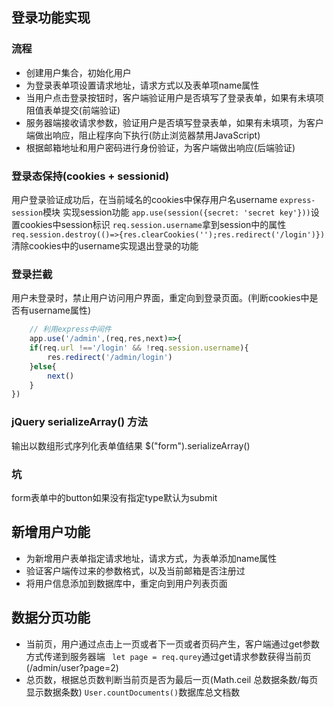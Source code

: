 ## 登录功能实现
### 流程
- 创建用户集合，初始化用户
- 为登录表单项设置请求地址，请求方式以及表单项name属性
- 当用户点击登录按钮时，客户端验证用户是否填写了登录表单，如果有未填项阻值表单提交(前端验证)
- 服务器端接收请求参数，验证用户是否填写登录表单，如果有未填项，为客户端做出响应，阻止程序向下执行(防止浏览器禁用JavaScript)
- 根据邮箱地址和用户密码进行身份验证，为客户端做出响应(后端验证)

### 登录态保持(cookies + sessionid)
用户登录验证成功后，在当前域名的cookies中保存用户名username
```express-session```模块 实现session功能
```app.use(session({secret: 'secret key'}))```设置cookies中session标识
```req.session.username```拿到session中的属性
```req.session.destroy(()=>{res.clearCookies('');res.redirect('/login')})``` 清除cookies中的username实现退出登录的功能

### 登录拦截
用户未登录时，禁止用户访问用户界面，重定向到登录页面。(判断cookies中是否有username属性)
```javascript
    // 利用express中间件
    app.use('/admin',(req,res,next)=>{
    if(req.url !=='/login' && !req.session.username){
        res.redirect('/admin/login')
    }else{
        next()
    }
})
```
### jQuery  serializeArray() 方法
输出以数组形式序列化表单值结果 $("form").serializeArray()

### 坑
form表单中的button如果没有指定type默认为submit


## 新增用户功能
- 为新增用户表单指定请求地址，请求方式，为表单添加name属性
- 验证客户端传过来的参数格式，以及当前邮箱是否注册过
- 将用户信息添加到数据库中，重定向到用户列表页面

## 数据分页功能
- 当前页，用户通过点击上一页或者下一页或者页码产生，客户端通过get参数方式传递到服务器端
   ``` let page = req.qurey```通过get请求参数获得当前页(/admin/user?page=2)
- 总页数，根据总页数判断当前页是否为最后一页(Math.ceil 总数据条数/每页显示数据条数)
    ```User.countDocuments()```数据库总文档数